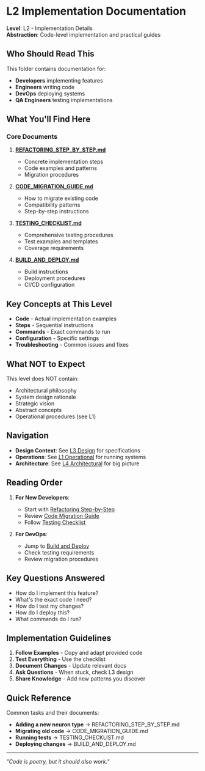 # L2 Implementation Documentation

**Level**: L2 - Implementation Details  
**Abstraction**: Code-level implementation and practical guides

## Who Should Read This

This folder contains documentation for:
- **Developers** implementing features
- **Engineers** writing code
- **DevOps** deploying systems
- **QA Engineers** testing implementations

## What You'll Find Here

### Core Documents

1. **[REFACTORING_STEP_BY_STEP.md](./REFACTORING_STEP_BY_STEP.md)**
   - Concrete implementation steps
   - Code examples and patterns
   - Migration procedures

2. **[CODE_MIGRATION_GUIDE.md](./CODE_MIGRATION_GUIDE.md)**
   - How to migrate existing code
   - Compatibility patterns
   - Step-by-step instructions

3. **[TESTING_CHECKLIST.md](./TESTING_CHECKLIST.md)**
   - Comprehensive testing procedures
   - Test examples and templates
   - Coverage requirements

4. **[BUILD_AND_DEPLOY.md](./BUILD_AND_DEPLOY.md)**
   - Build instructions
   - Deployment procedures
   - CI/CD configuration

## Key Concepts at This Level

- **Code** - Actual implementation examples
- **Steps** - Sequential instructions
- **Commands** - Exact commands to run
- **Configuration** - Specific settings
- **Troubleshooting** - Common issues and fixes

## What NOT to Expect

This level does NOT contain:
- Architectural philosophy
- System design rationale
- Strategic vision
- Abstract concepts
- Operational procedures (see L1)

## Navigation

- **Design Context**: See [L3 Design](../L3_design/) for specifications
- **Operations**: See [L1 Operational](../L1_operational/) for running systems
- **Architecture**: See [L4 Architectural](../L4_architectural/) for big picture

## Reading Order

1. **For New Developers**:
   - Start with [Refactoring Step-by-Step](./REFACTORING_STEP_BY_STEP.md)
   - Review [Code Migration Guide](./CODE_MIGRATION_GUIDE.md)
   - Follow [Testing Checklist](./TESTING_CHECKLIST.md)

2. **For DevOps**:
   - Jump to [Build and Deploy](./BUILD_AND_DEPLOY.md)
   - Check testing requirements
   - Review migration procedures

## Key Questions Answered

- How do I implement this feature?
- What's the exact code I need?
- How do I test my changes?
- How do I deploy this?
- What commands do I run?

## Implementation Guidelines

1. **Follow Examples** - Copy and adapt provided code
2. **Test Everything** - Use the checklist
3. **Document Changes** - Update relevant docs
4. **Ask Questions** - When stuck, check L3 design
5. **Share Knowledge** - Add new patterns you discover

## Quick Reference

Common tasks and their documents:
- **Adding a new neuron type** → REFACTORING_STEP_BY_STEP.md
- **Migrating old code** → CODE_MIGRATION_GUIDE.md
- **Running tests** → TESTING_CHECKLIST.md
- **Deploying changes** → BUILD_AND_DEPLOY.md

---

*"Code is poetry, but it should also work."*